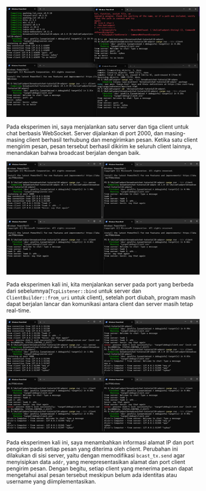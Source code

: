 ![gurt:yo](image.png)

Pada eksperimen ini, saya menjalankan satu server dan tiga client untuk chat berbasis WebSocket. Server dijalankan di port 2000, dan masing-masing client berhasil terhubung dan mengirimkan pesan. Ketika satu client mengirim pesan, pesan tersebut berhasil dikirim ke seluruh client lainnya, menandakan bahwa broadcast berjalan dengan baik.

![kevin:sybau](image2.png)

Pada eksperimen kali ini, kita menjalankan server pada port yang berbeda dari sebelumnya(```TcpListener::bind``` untuk server dan ```ClientBuilder::from_uri``` untuk client), setelah port diubah, program masih dapat berjalan lancar dan komunikasi antara client dan server masih tetap real-time. 

![stopgituan](image3.png)

Pada eksperimen kali ini, saya menambahkan informasi alamat IP dan port pengirim pada setiap pesan yang diterima oleh client. Perubahan ini dilakukan di sisi server, yaitu dengan memodifikasi ```bcast_tx.send``` agar menyisipkan data ```addr```, yang merepresentasikan alamat dan port client pengirim pesan. Dengan begitu, setiap client yang menerima pesan dapat mengetahui asal pesan tersebut meskipun belum ada identitas atau username yang diimplementasikan.